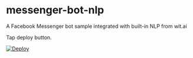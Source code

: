 # messenger-bot-nlp
A Facebook Messenger bot sample integrated with built-in NLP from wit.ai

Tap deploy button.

[![Deploy](https://www.herokucdn.com/deploy/button.svg)](https://heroku.com/deploy)
